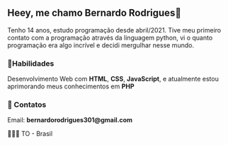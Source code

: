 ## Heey, me chamo Bernardo Rodrigues👋

<p>Tenho 14 anos, estudo programação desde abril/2021. Tive meu primeiro contato com a programação através da linguagem python, vi o quanto programação era algo incrível e decidi mergulhar nesse mundo.</p>

### 🎯Habilidades
<p>Desenvolvimento Web com <strong>HTML</strong>, <strong>CSS</strong>, <strong>JavaScript</strong>, e atualmente estou aprimorando meus conhecimentos em <strong>PHP</strong></p>
  
### 📩 Contatos

<p>Email: <strong>bernardorodrigues301@gmail.com</strong></p>

📌🇧🇷 TO - Brasil
